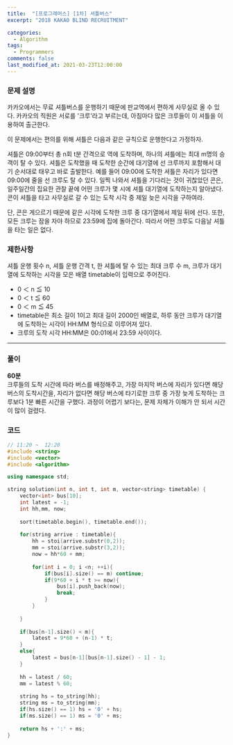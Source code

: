 ```yaml
---
title:  "[프로그래머스] [1차] 셔틀버스"
excerpt: "2018 KAKAO BLIND RECRUITMENT"

categories:
  - Algorithm
tags:
  - Programmers
comments: false
last_modified_at: 2021-03-23T12:00:00
---
```

### 문제 설명
카카오에서는 무료 셔틀버스를 운행하기 때문에 판교역에서 편하게 사무실로 올 수 있다. 카카오의 직원은 서로를 '크루'라고 부르는데, 아침마다 많은 크루들이 이 셔틀을 이용하여 출근한다.
  
이 문제에서는 편의를 위해 셔틀은 다음과 같은 규칙으로 운행한다고 가정하자.
  
셔틀은 09:00부터 총 n회 t분 간격으로 역에 도착하며, 하나의 셔틀에는 최대 m명의 승객이 탈 수 있다.
셔틀은 도착했을 때 도착한 순간에 대기열에 선 크루까지 포함해서 대기 순서대로 태우고 바로 출발한다. 예를 들어 09:00에 도착한 셔틀은 자리가 있다면 09:00에 줄을 선 크루도 탈 수 있다.
일찍 나와서 셔틀을 기다리는 것이 귀찮았던 콘은, 일주일간의 집요한 관찰 끝에 어떤 크루가 몇 시에 셔틀 대기열에 도착하는지 알아냈다. 콘이 셔틀을 타고 사무실로 갈 수 있는 도착 시각 중 제일 늦은 시각을 구하여라.
  
단, 콘은 게으르기 때문에 같은 시각에 도착한 크루 중 대기열에서 제일 뒤에 선다. 또한, 모든 크루는 잠을 자야 하므로 23:59에 집에 돌아간다. 따라서 어떤 크루도 다음날 셔틀을 타는 일은 없다.

### 제한사항
셔틀 운행 횟수 n, 셔틀 운행 간격 t, 한 셔틀에 탈 수 있는 최대 크루 수 m, 크루가 대기열에 도착하는 시각을 모은 배열 timetable이 입력으로 주어진다.
  
- 0 ＜ n ≦ 10
- 0 ＜ t ≦ 60
- 0 ＜ m ≦ 45
- timetable은 최소 길이 1이고 최대 길이 2000인 배열로, 하루 동안 크루가 대기열에 도착하는 시각이 HH:MM 형식으로 이루어져 있다.
- 크루의 도착 시각 HH:MM은 00:01에서 23:59 사이이다.

---
### 풀이
**60분**  
크루들의 도착 시간에 따라 버스를 배정해주고, 가장 마지막 버스에 자리가 있다면 해당 버스의 도착시간을, 자리가 없다면 해당 버스에 타기로한 크루 중 가장 늦게 도착하는 크루보다 1분 빠른 시간을 구했다. 과정이 어렵기 보다는, 문제 자체가 이해가 안 되서 시간이 많이 걸렸다.

### 코드
```c++
// 11:20 ~  12:20
#include <string>
#include <vector>
#include <algorithm>

using namespace std;

string solution(int n, int t, int m, vector<string> timetable) {
    vector<int> bus[10];
    int latest = -1;
    int hh,mm, now;
    
    sort(timetable.begin(), timetable.end());
    
    for(string arrive : timetable){
        hh = stoi(arrive.substr(0,2));
        mm = stoi(arrive.substr(3,2));
        now = hh*60 + mm;
        
        for(int i = 0; i <n; ++i){
            if(bus[i].size() == m) continue;
            if(9*60 + i * t >= now){
                bus[i].push_back(now);
                break;
            }
        }
        
    }
    
    if(bus[n-1].size() < m){
        latest = 9*60 + (n-1) * t;
    }
    else{
        latest = bus[n-1][bus[n-1].size() - 1] - 1;
    }
    
    hh = latest / 60;
    mm = latest % 60;
    
    string hs = to_string(hh);
    string ms = to_string(mm);
    if(hs.size() == 1) hs = '0' + hs;
    if(ms.size() == 1) ms = '0' + ms;
    
    return hs + ':' + ms;
}
```